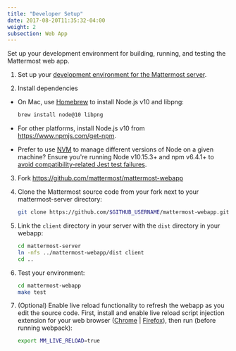 ```yaml
---
title: "Developer Setup"
date: 2017-08-20T11:35:32-04:00
weight: 2
subsection: Web App
---
```


Set up your development environment for building, running, and testing the Mattermost web app.

1. Set up your [development environment for the Mattermost server](/contribute/server/developer-setup).

2. Install dependencies

 - On Mac, use [Homebrew](https://brew.sh/) to install Node.js v10 and libpng:

    ```sh
    brew install node@10 libpng
    ```

 - For other platforms, install Node.js v10 from https://www.npmjs.com/get-npm.

 - Prefer to use [NVM](https://github.com/nvm-sh/nvm) to manage different versions of Node on a given machine? Ensure you're running Node v10.15.3+ and npm v6.4.1+ to [avoid compatibility-related Jest test failures](/contribute/webapp/unit-testing/#4-getting-jest-assertion-failures-at-lines-containing-expect-tobecalledwith-expect-tohavebeennthcalledwith-or-expect-tohavebeencalledtimes-when-running-make-test).

3. Fork https://github.com/mattermost/mattermost-webapp

4. Clone the Mattermost source code from your fork next to your mattermost-server directory:

    ```sh
    git clone https://github.com/$GITHUB_USERNAME/mattermost-webapp.git
    ```

5. Link the `client` directory in your server with the `dist` directory in your webapp:

    ```sh
    cd mattermost-server
    ln -nfs ../mattermost-webapp/dist client
    cd ..
    ```

6. Test your environment:

    ```sh
    cd mattermost-webapp
    make test
    ```

7. (Optional) Enable live reload functionality to refresh the webapp as you edit the source code. First, install and enable live reload script injection extension for your web browser ([Chrome](https://chrome.google.com/webstore/detail/remotelivereload/jlppknnillhjgiengoigajegdpieppei/related?hl=en) | [Firefox](https://addons.mozilla.org/en-US/firefox/addon/livereload-web-extension/)), then run (before running webpack):

    ```sh
    export MM_LIVE_RELOAD=true
    ```
